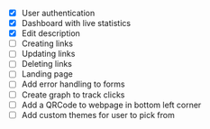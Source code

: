 - [x] User authentication
- [x] Dashboard with live statistics
- [x] Edit description
- [ ] Creating links
- [ ] Updating links
- [ ] Deleting links
- [ ] Landing page
- [ ] Add error handling to forms
- [ ] Create graph to track clicks
- [ ] Add a QRCode to webpage in bottom left corner
- [ ] Add custom themes for user to pick from